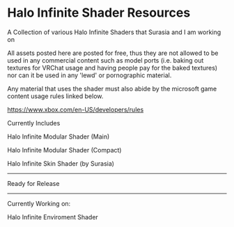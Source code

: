 # Halo Infinite Shader Resources
A Collection of various Halo Infinite Shaders that Surasia and I am working on

All assets posted here are posted for free, thus they are not allowed to be used in any commercial content such as
model ports (i.e. baking out textures for VRChat usage and having people pay for the baked textures) nor can it be 
used in any 'lewd' or pornographic material. 

Any material that uses the shader must also abide by the microsoft game content usage rules linked below.

https://www.xbox.com/en-US/developers/rules

Currently Includes

Halo Infinite Modular Shader (Main)

Halo Infinite Modular Shader (Compact) 

Halo Infinite Skin Shader (by Surasia)

--------------------------------------

Ready for Release

--------------------------------------
Currently Working on:

Halo Infinite Enviroment Shader

